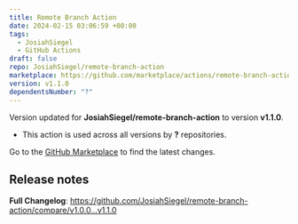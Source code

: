 ```yaml
---
title: Remote Branch Action
date: 2024-02-15 03:06:59 +00:00
tags:
  - JosiahSiegel
  - GitHub Actions
draft: false
repo: JosiahSiegel/remote-branch-action
marketplace: https://github.com/marketplace/actions/remote-branch-action
version: v1.1.0
dependentsNumber: "?"
---
```



Version updated for **JosiahSiegel/remote-branch-action** to version **v1.1.0**.
- This action is used across all versions by **?** repositories.

Go to the [GitHub Marketplace](https://github.com/marketplace/actions/remote-branch-action) to find the latest changes.

## Release notes

**Full Changelog**: https://github.com/JosiahSiegel/remote-branch-action/compare/v1.0.0...v1.1.0
